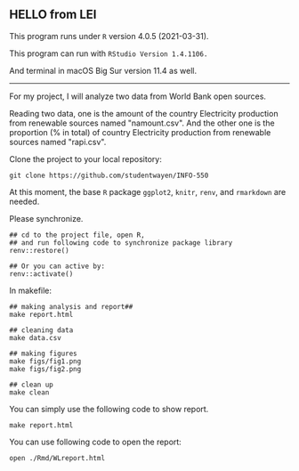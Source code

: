 HELLO from LEI
-------------------------
This program runs under `R` version 4.0.5 (2021-03-31).

This program can run with `RStudio Version 1.4.1106.`

And terminal in macOS Big Sur version 11.4 as well.

-----------------------------------
For my project, I will analyze two data from World Bank open sources. 

Reading two data, one is the amount of the country Electricity production from renewable sources named "namount.csv". And the other one is the proportion (% in total) of country Electricity production from renewable sources named "rapi.csv".

Clone the project to your local repository:
```
git clone https://github.com/studentwayen/INFO-550
```

At this moment, the base `R` package `ggplot2`, `knitr`, `renv`, and `rmarkdown` are needed.

Please synchronize.
```
## cd to the project file, open R,
## and run following code to synchronize package library
renv::restore()

## Or you can active by:
renv::activate()
```

In makefile:
```
## making analysis and report## 
make report.html

## cleaning data
make data.csv

## making figures
make figs/fig1.png
make figs/fig2.png

## clean up
make clean
```

You can simply use the following code to show report.
```
make report.html
```
You can use following code to open the report:
```
open ./Rmd/WLreport.html
```

